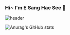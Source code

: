 ### Hi~ I'm E Sang Hae See 👋

![header](https://capsule-render.vercel.app/api?type=wave&color=auto&height=300&section=header&text=Hey&E&Sang&Hae&See!&fontSize=90)


<!--
**runnz121/runnz121** is a ✨ _special_ ✨ repository because its `README.md` (this file) appears on your GitHub profile.

Here are some ideas to get you started:

- 🔭 I’m currently working on ...
- 🌱 I’m currently learning ...
- 👯 I’m looking to collaborate on ...
- 🤔 I’m looking for help with ...
- 💬 Ask me about ...
- 📫 How to reach me: ...
- 😄 Pronouns: ...
- ⚡ Fun fact: ...
[![willianrod's wakatime stats](https://github-readme-stats.vercel.app/api/wakatime?username=runnz121)](https://github.com/anuraghazra/github-readme-stats)
[![Top Langs](https://github-readme-stats.vercel.app/api/top-langs/?username=runnz121&layout=compact)](https://github.com/anuraghazra/github-readme-stats)
![Anurag's GitHub stats](https://github-readme-stats.vercel.app/api?username=runnz121&show_icons=true)
[![willianrod's wakatime stats](https://github-readme-stats.vercel.app/api/wakatime?username=runnz121)](https://github.com/anuraghazra/github-readme-stats)

-->
![Anurag's GitHub stats](https://github-readme-stats.vercel.app/api?username=runnz121&show_icons=true&theme=dracula)





